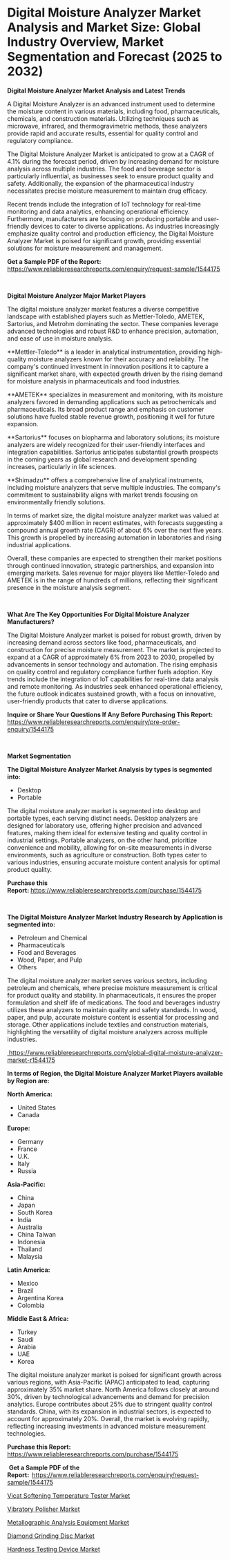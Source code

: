 <p><h1>Digital Moisture Analyzer Market Analysis and Market Size: Global Industry Overview, Market Segmentation and Forecast (2025 to 2032)</h1></p><p><strong>Digital Moisture Analyzer Market Analysis and Latest Trends</strong></p>
<p><p>A Digital Moisture Analyzer is an advanced instrument used to determine the moisture content in various materials, including food, pharmaceuticals, chemicals, and construction materials. Utilizing techniques such as microwave, infrared, and thermogravimetric methods, these analyzers provide rapid and accurate results, essential for quality control and regulatory compliance. </p><p>The Digital Moisture Analyzer Market is anticipated to grow at a CAGR of 4.1% during the forecast period, driven by increasing demand for moisture analysis across multiple industries. The food and beverage sector is particularly influential, as businesses seek to ensure product quality and safety. Additionally, the expansion of the pharmaceutical industry necessitates precise moisture measurement to maintain drug efficacy. </p><p>Recent trends include the integration of IoT technology for real-time monitoring and data analytics, enhancing operational efficiency. Furthermore, manufacturers are focusing on producing portable and user-friendly devices to cater to diverse applications. As industries increasingly emphasize quality control and production efficiency, the Digital Moisture Analyzer Market is poised for significant growth, providing essential solutions for moisture measurement and management.</p></p>
<p><strong>Get a Sample PDF of the Report:&nbsp;</strong> <a href="https://www.reliableresearchreports.com/enquiry/request-sample/1544175?utm_campaign=11&utm_medium=2&utm_source=Github&utm_content=ia&utm_term=17022025&utm_id=digital-moisture-analyzer">https://www.reliableresearchreports.com/enquiry/request-sample/1544175</a></p>
<p>&nbsp;</p>
<p><strong>Digital Moisture Analyzer Major Market Players</strong></p>
<p><p>The digital moisture analyzer market features a diverse competitive landscape with established players such as Mettler-Toledo, AMETEK, Sartorius, and Metrohm dominating the sector. These companies leverage advanced technologies and robust R&D to enhance precision, automation, and ease of use in moisture analysis.</p><p>**Mettler-Toledo** is a leader in analytical instrumentation, providing high-quality moisture analyzers known for their accuracy and reliability. The company's continued investment in innovation positions it to capture a significant market share, with expected growth driven by the rising demand for moisture analysis in pharmaceuticals and food industries.</p><p>**AMETEK** specializes in measurement and monitoring, with its moisture analyzers favored in demanding applications such as petrochemicals and pharmaceuticals. Its broad product range and emphasis on customer solutions have fueled stable revenue growth, positioning it well for future expansion.</p><p>**Sartorius** focuses on biopharma and laboratory solutions; its moisture analyzers are widely recognized for their user-friendly interfaces and integration capabilities. Sartorius anticipates substantial growth prospects in the coming years as global research and development spending increases, particularly in life sciences.</p><p>**Shimadzu** offers a comprehensive line of analytical instruments, including moisture analyzers that serve multiple industries. The company's commitment to sustainability aligns with market trends focusing on environmentally friendly solutions.</p><p>In terms of market size, the digital moisture analyzer market was valued at approximately $400 million in recent estimates, with forecasts suggesting a compound annual growth rate (CAGR) of about 6% over the next five years. This growth is propelled by increasing automation in laboratories and rising industrial applications. </p><p>Overall, these companies are expected to strengthen their market positions through continued innovation, strategic partnerships, and expansion into emerging markets. Sales revenue for major players like Mettler-Toledo and AMETEK is in the range of hundreds of millions, reflecting their significant presence in the moisture analysis segment.</p></p>
<p>&nbsp;</p>
<p><strong>What Are The Key Opportunities For Digital Moisture Analyzer Manufacturers?</strong></p>
<p><p>The Digital Moisture Analyzer market is poised for robust growth, driven by increasing demand across sectors like food, pharmaceuticals, and construction for precise moisture measurement. The market is projected to expand at a CAGR of approximately 6% from 2023 to 2030, propelled by advancements in sensor technology and automation. The rising emphasis on quality control and regulatory compliance further fuels adoption. Key trends include the integration of IoT capabilities for real-time data analysis and remote monitoring. As industries seek enhanced operational efficiency, the future outlook indicates sustained growth, with a focus on innovative, user-friendly products that cater to diverse applications.</p></p>
<p><strong>Inquire or Share Your Questions If Any Before Purchasing This Report:</strong> <a href="https://www.reliableresearchreports.com/enquiry/pre-order-enquiry/1544175?utm_campaign=11&utm_medium=2&utm_source=Github&utm_content=ia&utm_term=17022025&utm_id=digital-moisture-analyzer">https://www.reliableresearchreports.com/enquiry/pre-order-enquiry/1544175</a></p>
<p>&nbsp;</p>
<p><strong>Market Segmentation</strong></p>
<p><strong>The Digital Moisture Analyzer Market Analysis by types is segmented into:</strong></p>
<p><ul><li>Desktop</li><li>Portable</li></ul></p>
<p><p>The digital moisture analyzer market is segmented into desktop and portable types, each serving distinct needs. Desktop analyzers are designed for laboratory use, offering higher precision and advanced features, making them ideal for extensive testing and quality control in industrial settings. Portable analyzers, on the other hand, prioritize convenience and mobility, allowing for on-site measurements in diverse environments, such as agriculture or construction. Both types cater to various industries, ensuring accurate moisture content analysis for optimal product quality.</p></p>
<p><strong>Purchase this Report:&nbsp;</strong><a href="https://www.reliableresearchreports.com/purchase/1544175?utm_campaign=11&utm_medium=2&utm_source=Github&utm_content=ia&utm_term=17022025&utm_id=digital-moisture-analyzer">https://www.reliableresearchreports.com/purchase/1544175</a></p>
<p>&nbsp;</p>
<p><strong>The Digital Moisture Analyzer Market Industry Research by Application is segmented into:</strong></p>
<p><ul><li>Petroleum and Chemical</li><li>Pharmaceuticals</li><li>Food and Beverages</li><li>Wood, Paper, and Pulp</li><li>Others</li></ul></p>
<p><p>The digital moisture analyzer market serves various sectors, including petroleum and chemicals, where precise moisture measurement is critical for product quality and stability. In pharmaceuticals, it ensures the proper formulation and shelf life of medications. The food and beverages industry utilizes these analyzers to maintain quality and safety standards. In wood, paper, and pulp, accurate moisture content is essential for processing and storage. Other applications include textiles and construction materials, highlighting the versatility of digital moisture analyzers across multiple industries.</p></p>
<p><a href="https://www.reliableresearchreports.com/global-digital-moisture-analyzer-market-r1544175?utm_campaign=11&utm_medium=2&utm_source=Github&utm_content=ia&utm_term=17022025&utm_id=digital-moisture-analyzer">&nbsp;https://www.reliableresearchreports.com/global-digital-moisture-analyzer-market-r1544175</a></p>
<p><strong>In terms of Region, the Digital Moisture Analyzer Market Players available by Region are:</strong></p>
<p>
    <p> <strong> North America: </strong>
        <ul>
            <li>United States</li>
            <li>Canada</li>
        </ul>
        </p> 
    <p> <strong> Europe: </strong>
        <ul>
            <li>Germany</li>
            <li>France</li>
            <li>U.K.</li>
            <li>Italy</li>
            <li>Russia</li>
        </ul>
        </p> 
    <p> <strong> Asia-Pacific: </strong>
        <ul>
            <li>China</li>
            <li>Japan</li>
            <li>South Korea</li>
            <li>India</li>
            <li>Australia</li>
            <li>China Taiwan</li>
            <li>Indonesia</li>
            <li>Thailand</li>
            <li>Malaysia</li>
        </ul>
        </p> 
    <p> <strong> Latin America: </strong>
        <ul>
            <li>Mexico</li>
            <li>Brazil</li>
            <li>Argentina Korea</li>
            <li>Colombia</li>
        </ul>
        </p> 
    <p> <strong> Middle East & Africa: </strong>
        <ul>
            <li>Turkey</li>
            <li>Saudi</li>
            <li>Arabia</li>
            <li>UAE</li>
            <li>Korea</li>
        </ul>
    </p>
    </p>
<p><p>The digital moisture analyzer market is poised for significant growth across various regions, with Asia-Pacific (APAC) anticipated to lead, capturing approximately 35% market share. North America follows closely at around 30%, driven by technological advancements and demand for precision analytics. Europe contributes about 25% due to stringent quality control standards. China, with its expansion in industrial sectors, is expected to account for approximately 20%. Overall, the market is evolving rapidly, reflecting increasing investments in advanced moisture measurement technologies.</p></p>
<p><strong>Purchase this Report: </strong><a href="https://www.reliableresearchreports.com/purchase/1544175?utm_campaign=11&utm_medium=2&utm_source=Github&utm_content=ia&utm_term=17022025&utm_id=digital-moisture-analyzer">https://www.reliableresearchreports.com/purchase/1544175</a></p>
<p>&nbsp;<strong>Get a Sample PDF of the Report:&nbsp;&nbsp;</strong><a href="https://www.reliableresearchreports.com/enquiry/request-sample/1544175?utm_campaign=11&utm_medium=2&utm_source=Github&utm_content=ia&utm_term=17022025&utm_id=digital-moisture-analyzer">https://www.reliableresearchreports.com/enquiry/request-sample/1544175</a></p>
<p><strong></strong></p>
<p><p><a href="https://github.com/berbelsagwan/Market-Research-Report-List-1/blob/main/vicat-softening-temperature-tester-market.md?utm_campaign=11&utm_medium=2&utm_source=Github&utm_content=ia&utm_term=17022025&utm_id=digital-moisture-analyzer">Vicat Softening Temperature Tester Market</a></p><p><a href="https://github.com/waverlyam689/Market-Research-Report-List-1/blob/main/vibratory-polisher-market.md?utm_campaign=11&utm_medium=2&utm_source=Github&utm_content=ia&utm_term=17022025&utm_id=digital-moisture-analyzer">Vibratory Polisher Market</a></p><p><a href="https://github.com/boyermaragaret8392/Market-Research-Report-List-1/blob/main/metallographic-analysis-equipment-market.md?utm_campaign=11&utm_medium=2&utm_source=Github&utm_content=ia&utm_term=17022025&utm_id=digital-moisture-analyzer">Metallographic Analysis Equipment Market</a></p><p><a href="https://github.com/tselahiara/Market-Research-Report-List-1/blob/main/diamond-grinding-disc-market.md?utm_campaign=11&utm_medium=2&utm_source=Github&utm_content=ia&utm_term=17022025&utm_id=digital-moisture-analyzer">Diamond Grinding Disc Market</a></p><p><a href="https://github.com/anuellaruska/Market-Research-Report-List-1/blob/main/hardness-testing-device-market.md?utm_campaign=11&utm_medium=2&utm_source=Github&utm_content=ia&utm_term=17022025&utm_id=digital-moisture-analyzer">Hardness Testing Device Market</a></p></p>